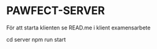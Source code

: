 # PAWFECT-SERVER

För att starta klienten se READ.me i klient
examensarbete

cd server
npm run start
